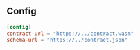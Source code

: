 ## Config 

```toml
[config]
contract-url = "https://../contract.wasm"
schema-url = "https://../contract.json"
```